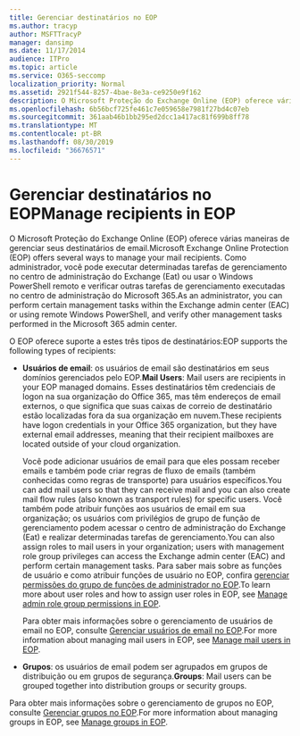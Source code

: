 ```yaml
---
title: Gerenciar destinatários no EOP
ms.author: tracyp
author: MSFTTracyP
manager: dansimp
ms.date: 11/17/2014
audience: ITPro
ms.topic: article
ms.service: O365-seccomp
localization_priority: Normal
ms.assetid: 2921f544-8257-4bae-8e3a-ce9250e9f162
description: O Microsoft Proteção do Exchange Online (EOP) oferece várias maneiras de gerenciar seus destinatários de email. Como administrador, você pode executar determinadas tarefas de gerenciamento no centro de administração do Exchange (Eat) ou usar o Windows PowerShell remoto e verificar outras tarefas de gerenciamento executadas no centro de administração do Microsoft 365.
ms.openlocfilehash: 6b56bcf725fe461c7e059658e7981f27bd4c07eb
ms.sourcegitcommit: 361aab46b1bb295ed2dcc1a417ac81f699b8ff78
ms.translationtype: MT
ms.contentlocale: pt-BR
ms.lasthandoff: 08/30/2019
ms.locfileid: "36676571"
---
```

# <a name="manage-recipients-in-eop"></a><span data-ttu-id="b5a59-104">Gerenciar destinatários no EOP</span><span class="sxs-lookup"><span data-stu-id="b5a59-104">Manage recipients in EOP</span></span>

<span data-ttu-id="b5a59-105">O Microsoft Proteção do Exchange Online (EOP) oferece várias maneiras de gerenciar seus destinatários de email.</span><span class="sxs-lookup"><span data-stu-id="b5a59-105">Microsoft Exchange Online Protection (EOP) offers several ways to manage your mail recipients.</span></span> <span data-ttu-id="b5a59-106">Como administrador, você pode executar determinadas tarefas de gerenciamento no centro de administração do Exchange (Eat) ou usar o Windows PowerShell remoto e verificar outras tarefas de gerenciamento executadas no centro de administração do Microsoft 365.</span><span class="sxs-lookup"><span data-stu-id="b5a59-106">As an administrator, you can perform certain management tasks within the Exchange admin center (EAC) or using remote Windows PowerShell, and verify other management tasks performed in the Microsoft 365 admin center.</span></span>
  
<span data-ttu-id="b5a59-107">O EOP oferece suporte a estes três tipos de destinatários:</span><span class="sxs-lookup"><span data-stu-id="b5a59-107">EOP supports the following types of recipients:</span></span>
  
- <span data-ttu-id="b5a59-108">**Usuários de email**: os usuários de email são destinatários em seus domínios gerenciados pelo EOP.</span><span class="sxs-lookup"><span data-stu-id="b5a59-108">**Mail Users**: Mail users are recipients in your EOP managed domains.</span></span> <span data-ttu-id="b5a59-109">Esses destinatários têm credenciais de logon na sua organização do Office 365, mas têm endereços de email externos, o que significa que suas caixas de correio de destinatário estão localizadas fora da sua organização em nuvem.</span><span class="sxs-lookup"><span data-stu-id="b5a59-109">These recipients have logon credentials in your Office 365 organization, but they have external email addresses, meaning that their recipient mailboxes are located outside of your cloud organization.</span></span>

  <span data-ttu-id="b5a59-110">Você pode adicionar usuários de email para que eles possam receber emails e também pode criar regras de fluxo de emails (também conhecidas como regras de transporte) para usuários específicos.</span><span class="sxs-lookup"><span data-stu-id="b5a59-110">You can add mail users so that they can receive mail and you can also create mail flow rules (also known as transport rules) for specific users.</span></span> <span data-ttu-id="b5a59-111">Você também pode atribuir funções aos usuários de email em sua organização; os usuários com privilégios de grupo de função de gerenciamento podem acessar o centro de administração do Exchange (Eat) e realizar determinadas tarefas de gerenciamento.</span><span class="sxs-lookup"><span data-stu-id="b5a59-111">You can also assign roles to mail users in your organization; users with management role group privileges can access the Exchange admin center (EAC) and perform certain management tasks.</span></span> <span data-ttu-id="b5a59-112">Para saber mais sobre as funções de usuário e como atribuir funções de usuário no EOP, confira [gerenciar permissões do grupo de funções de administrador no EOP](manage-admin-role-group-permissions-in-eop.md).</span><span class="sxs-lookup"><span data-stu-id="b5a59-112">To learn more about user roles and how to assign user roles in EOP, see [Manage admin role group permissions in EOP](manage-admin-role-group-permissions-in-eop.md).</span></span>

  <span data-ttu-id="b5a59-113">Para obter mais informações sobre o gerenciamento de usuários de email no EOP, consulte [Gerenciar usuários de email no EOP](manage-mail-users-in-eop.md).</span><span class="sxs-lookup"><span data-stu-id="b5a59-113">For more information about managing mail users in EOP, see [Manage mail users in EOP](manage-mail-users-in-eop.md).</span></span>

- <span data-ttu-id="b5a59-114">**Grupos**: os usuários de email podem ser agrupados em grupos de distribuição ou em grupos de segurança.</span><span class="sxs-lookup"><span data-stu-id="b5a59-114">**Groups**: Mail users can be grouped together into distribution groups or security groups.</span></span>

<span data-ttu-id="b5a59-115">Para obter mais informações sobre o gerenciamento de grupos no EOP, consulte [Gerenciar grupos no EOP](manage-groups-in-eop.md).</span><span class="sxs-lookup"><span data-stu-id="b5a59-115">For more information about managing groups in EOP, see [Manage groups in EOP](manage-groups-in-eop.md).</span></span>
